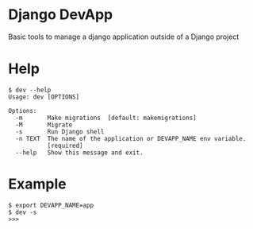 # Django DevApp
Basic tools to manage a django application outside of a Django project

# Help
```
$ dev --help
Usage: dev [OPTIONS]

Options:
  -m       Make migrations  [default: makemigrations]
  -M       Migrate
  -s       Run Django shell
  -n TEXT  The name of the application or DEVAPP_NAME env variable.
           [required]
  --help   Show this message and exit.
```
# Example
```
$ export DEVAPP_NAME=app
$ dev -s
>>> 
```
